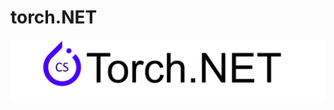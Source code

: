 # torch.NET

![torch.NET_logo](https://github.com/ColorfulSoft/System.AI/raw/master/Docs/Icons/Torch.NET_logo.png)
